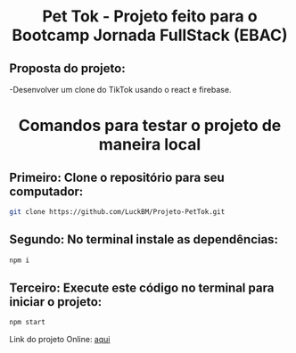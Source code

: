 <h1 align="center"> Pet Tok - Projeto feito para o Bootcamp Jornada FullStack (EBAC) </h1>

<h2> Proposta do projeto:</h2>
-Desenvolver um clone do TikTok usando o react e firebase.

<h1 align="center"> Comandos para testar o projeto de maneira local </h1>

<h2> Primeiro: Clone o repositório para seu computador: </h2>

```sh
git clone https://github.com/LuckBM/Projeto-PetTok.git
```
<h2> Segundo: No terminal instale as dependências: </h2>

```sh
npm i
```
<h2> Terceiro: Execute este código no terminal para iniciar o projeto: </h2>

```sh
npm start
```

Link do projeto Online: [aqui](https://pet-tok.web.app/)
